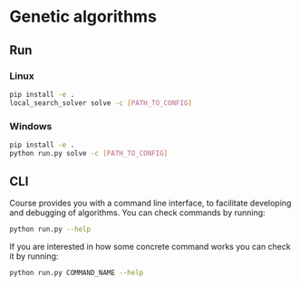 # Genetic algorithms

## Run 

### Linux
```bash
pip install -e .
local_search_solver solve -c [PATH_TO_CONFIG]
```
### Windows
```bash
pip install -e .
python run.py solve -c [PATH_TO_CONFIG]
```

## CLI 

Course provides you with a command line interface, to facilitate developing and debugging of algorithms.
You can check commands by running:

```bash
python run.py --help
```

If you are interested in how some concrete command works you can check it by running:

```bash
python run.py COMMAND_NAME --help
```
